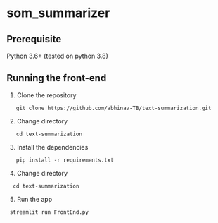 # som_summarizer
## Prerequisite
Python 3.6+ (tested on python 3.8)

## Running the front-end

1. Clone the repository
```
   git clone https://github.com/abhinav-TB/text-summarization.git
```
2. Change directory
```
   cd text-summarization
```
3. Install the dependencies

```
   pip install -r requirements.txt
``` 
4. Change directory
```
  cd text-summarization 
```
5. Run the app
```
 streamlit run FrontEnd.py
```
